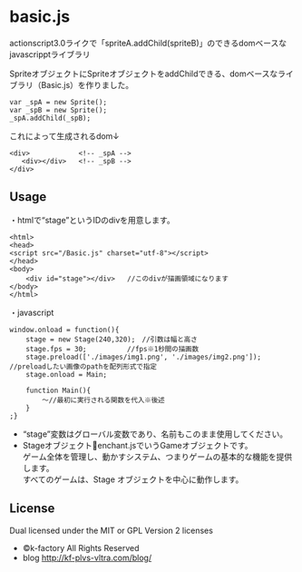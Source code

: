 basic.js
========

actionscript3.0ライクで「spriteA.addChild(spriteB)」のできるdomベースなjavascripptライブラリ

SpriteオブジェクトにSpriteオブジェクトをaddChildできる、domベースなライブラリ（Basic.js）を作りました。

    var _spA = new Sprite();
    var _spB = new Sprite();
    _spA.addChild(_spB);
これによって生成されるdom↓

    <div>            <!-- _spA -->
       <div></div>   <!-- _spB -->
    </div>


Usage
-----

・htmlで“stage”というIDのdivを用意します。  

    <html>
    <head>
    <script src="/Basic.js" charset="utf-8"></script>
    </head>
    <body>
        <div id="stage"></div>   //このdivが描画領域になります
    </body>
    </html>
     

・javascript

    window.onload = function(){
        stage = new Stage(240,320);　//引数は幅と高さ
        stage.fps = 30;　　　　　　//fps※1秒間の描画数
        stage.preload(['./images/img1.png', './images/img2.png']);   //preloadしたい画像のpathを配列形式で指定
        stage.onload = Main;
        
        function Main(){
            〜//最初に実行される関数を代入※後述
        }
    ;}

- “stage”変数はグローバル変数であり、名前もこのまま使用してください。
- Stageオブジェクトenchant.jsでいうGameオブジェクトです。  
ゲーム全体を管理し、動かすシステム、つまりゲームの基本的な機能を提供します。   
すべてのゲームは、Stage オブジェクトを中心に動作します。 

License
---------
Dual licensed under the MIT or GPL Version 2 licenses


- ©k-factory All Rights Reserved
- blog http://kf-plvs-vltra.com/blog/